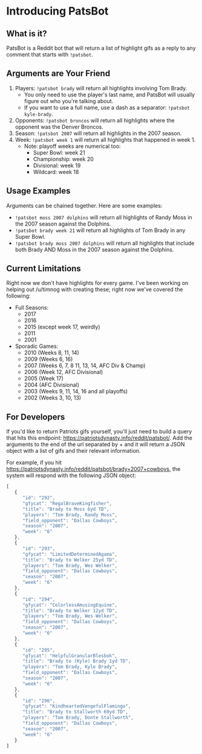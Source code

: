 
# Introducing PatsBot

## What is it?

PatsBot is a Reddit bot that will return a list of highlight gifs as a reply to any comment that starts with `!patsbot`.

## Arguments are Your Friend

1. Players: `!patsbot brady` will return all highlights involving Tom Brady.
   * You only need to use the player's last name, and PatsBot will usually figure out who you're talking about.
   * If you want to use a full name, use a dash as a separator: `!patsbot kyle-brady`.
2. Opponents: `!patsbot broncos` will return all highlights where the opponent was the Denver Broncos.
3. Season: `!patsbot 2007` will return all highlights in the 2007 season.
4. Week: `!patsbot week 1` will return all highlights that happened in week 1.
   * Note: playoff weeks are numerical too:
      * Super Bowl: week 21
      * Championship: week 20
      * Divisional: week 19
      * Wildcard: week 18

## Usage Examples

Arguments can be chained together. Here are some examples:

* `!patsbot moss 2007 dolphins` will return all highlights of Randy Moss in the 2007 season against the Dolphins.
* `!patsbot brady week 21` will return all highlights of Tom Brady in any Super Bowl.
* `!patsbot brady moss 2007 dolphins` will return all highlights that include both Brady AND Moss in the 2007 season against the Dolphins.

## Current Limitations

Right now we don't have highlights for every game. I've been working on helping out /u/timnog with creating these; right now we've covered the following:

* Full Seasons:
   * 2017
   * 2016
   * 2015 (except week 17, weirdly)
   * 2011
   * 2001
* Sporadic Games:
   * 2010 (Weeks 8, 11, 14)
   * 2009 (Weeks 6, 16)
   * 2007 (Weeks 6, 7, 8 11, 13, 14, AFC Div & Champ)
   * 2006 (Week 12, AFC Divisional)
   * 2005 (Week 17)
   * 2004 (AFC Divisional)
   * 2003 (Weeks 9, 11, 14, 16 and all playoffs)
   * 2002 (Weeks 3, 10, 13)​

## For Developers

If you'd like to return Patriots gifs yourself, you'll just need to build a query that hits this endpoint: https://patriotsdynasty.info/reddit/patsbot/. Add the arguments to the end of the url separated by + and it will return a JSON object with a list of gifs and their relevant information.

For example, if you hit https://patriotsdynasty.info/reddit/patsbot/brady+2007+cowboys, the system will respond with the following JSON object:
```javascript
[
   {
      "id": "292",
      "gfycat": "RegalBraveKingfisher",
      "title": "Brady to Moss 6yd TD",
      "players": "Tom Brady, Randy Moss",
      "field_opponent": "Dallas Cowboys",
      "season": "2007",
      "week": "6"
   },
   {
      "id": "293",
      "gfycat": "LimitedDeterminedAgama",
      "title": "Brady to Welker 25yd TD",
      "players": "Tom Brady, Wes Welker",
      "field_opponent": "Dallas Cowboys",
      "season": "2007",
      "week": "6"
   },
   {
      "id": "294",
      "gfycat": "ColorlessAmusingEquine",
      "title": "Brady to Welker 12yd TD",
      "players": "Tom Brady, Wes Welker",
      "field_opponent": "Dallas Cowboys",
      "season": "2007",
      "week": "6"
   },
   {
      "id": "295",
      "gfycat": "HelpfulGranularBlesbok",
      "title": "Brady to (Kyle) Brady 1yd TD",
      "players": "Tom Brady, Kyle Brady",
      "field_opponent": "Dallas Cowboys",
      "season": "2007",
      "week": "6"
   },
   {
      "id": "296",
      "gfycat": "KindheartedVengefulFlamingo",
      "title": "Brady to Stallworth 69yd TD",
      "players": "Tom Brady, Donte Stallworth",
      "field_opponent": "Dallas Cowboys",
      "season": "2007",
      "week": "6"
   }
]
```